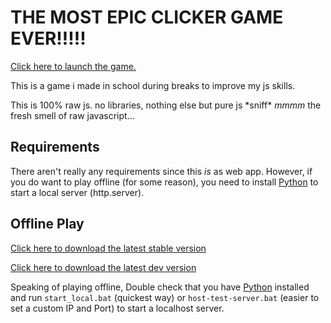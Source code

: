 # THE MOST EPIC CLICKER GAME EVER!!!!!

[Click here to launch the game.](https://realmcoded.github.io/the-most-epic-clicker-game-ever/)

This is a game i made in school during breaks to improve my js skills.

This is 100% raw js. no libraries, nothing else but pure js 
\*sniff* *mmmm* the fresh smell of raw javascript...

## Requirements

There aren't really any requirements since this *is* as web app. However, if you do want to play offline (for some reason), you need to install [Python](https://www.python.org/downloads/) to start a local server (http.server).

## Offline Play

[Click here to download the latest stable version](https://github.com/RealMCoded/the-most-epic-clicker-game-ever/archive/refs/heads/master.zip)

[Click here to download the latest dev version](https://github.com/RealMCoded/the-most-epic-clicker-game-ever/archive/refs/heads/dev.zip)

Speaking of playing offline, Double check that you have [Python](https://www.python.org/downloads/) installed and run `start_local.bat` (quickest way) or `host-test-server.bat` (easier to set a custom IP and Port) to start a localhost server.
